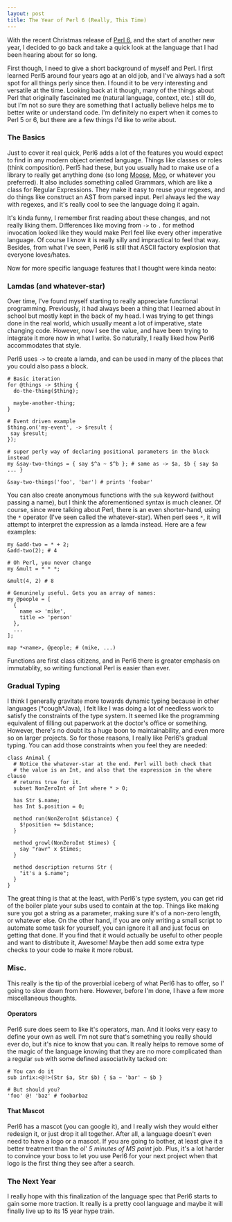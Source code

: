 ```yaml
---
layout: post
title: The Year of Perl 6 (Really, This Time)
---
```


With the recent Christmas release of [Perl
6](https://perl6advent.wordpress.com/2015/12/25/christmas-is-here/), and the
start of another new year, I decided to go back and take a quick look at the
language that I had been hearing about for so long.

First though, I need to give a short background of myself and Perl. I first
learned Perl5 around four years ago at an old job, and I've always had a soft
spot for all things perly since then. I found it to be very interesting and
versatile at the time. Looking back at it though, many of the things about Perl
that originally fascinated me (natural language, context, etc.) still do, but
I'm not so sure they are something that I actually believe helps me to better
write or understand code. I'm definitely no expert when it comes to Perl 5 or 6,
but there are a few things I'd like to write about.

### The Basics

Just to cover it real quick, Perl6 adds a lot of the features you would expect
to find in any modern object oriented language. Things like classes or roles
(think composition). Perl5 had these, but you usually had to make use of a
library to really get anything done (so long
[Moose](https://metacpan.org/pod/Moose), [Moo](https://metacpan.org/pod/Moo), or
whatever you preferred). It also includes something called Grammars, which are
like a class for Regular Expressions. They make it easy to reuse your regexes,
and do things like construct an AST from parsed input. Perl always led the way
with regexes, and it's really cool to see the language doing it again.

It's kinda funny, I remember first reading about these changes, and not really
liking them. Differences like moving from `->` to `.` for method invocation
looked like they would make Perl feel like every other imperative language. Of
course I know it is really silly and impractical to feel that way. Besides, from
what I've seen, Perl6 is still that ASCII factory explosion that everyone
loves/hates.

Now for more specific language features that I thought were kinda neato:

### Lamdas (and whatever-star)

Over time, I've found myself starting to really appreciate functional
programming. Previously, it had always been a thing that I learned about in
school but mostly kept in the back of my head. I was trying to get things done
in the real world, which usually meant a lot of imperative, state changing code.
However, now I see the value, and have been trying to integrate it more now in
what I write. So naturally, I really liked how Perl6 accommodates that style.

Perl6 uses `->` to create a lamda, and can be used in many of the places that you could also pass a block.

```perl6
# Basic iteration
for @things -> $thing {
  do-the-thing($thing);

  maybe-another-thing;
}

# Event driven example
$thing.on('my-event', -> $result {
 say $result;
});

# super perly way of declaring positional parameters in the block instead
my &say-two-things = { say $^a ~ $^b }; # same as -> $a, $b { say $a ... }

&say-two-things('foo', 'bar') # prints 'foobar'
```

You can also create anonymous functions with the `sub` keyword (without passing
a name), but I think the aforementioned syntax is much cleaner. Of course, since
were talking about Perl, there is an even shorter-hand, using the `*` operator
(I've seen called the whatever-star). When perl sees `*`, it will attempt to
interpret the expression as a lamda instead. Here are a few examples:

```perl6
my &add-two = * + 2;
&add-two(2); # 4

# Oh Perl, you never change
my &mult = * * *;

&mult(4, 2) # 8

# Genuninely useful. Gets you an array of names:
my @people = [
  {
    name => 'mike',
    title => 'person'
  },
  ...
];

map *<name>, @people; # (mike, ...)
```

Functions are first class citizens, and in Perl6 there is greater emphasis on
immutablity, so writing functional Perl is easier than ever.

### Gradual Typing

I think I generally gravitate more towards dynamic typing because in other
languages (\*cough\*Java), I felt like I was doing a lot of needless work to
satisfy the constraints of the type system. It seemed like the programming
equivalent of filling out paperwork at the doctor's office or something.
However, there's no doubt its a huge boon to maintainability, and even more so on
larger projects. So for those reasons, I really like Perl6's gradual typing. You
can add those constraints when you feel they are needed:

```perl6
class Animal {
  # Notice the whatever-star at the end. Perl will both check that
  # the value is an Int, and also that the expression in the where clause
  # returns true for it.
  subset NonZeroInt of Int where * > 0;

  has Str $.name;
  has Int $.position = 0;

  method run(NonZeroInt $distance) {
    $!position += $distance;
  }

  method growl(NonZeroInt $times) {
    say "rawr" x $times;
  }

  method description returns Str {
    "it's a $.name";
  }
}
```

The great thing is that at the least, with Perl6's type system, you can get rid
of the boiler plate your subs used to contain at the top. Things like making
sure you got a string as a parameter, making sure it's of a non-zero length, or
whatever else. On the other hand, if you are only writing a small script to
automate some task for yourself, you can ignore it all and just focus on getting
that done. If you find that it would actually be useful to other people and want
to distribute it, Awesome! Maybe then add some extra type checks to your code to
make it more robust.

### Misc.

This really is the tip of the proverbial iceberg of what Perl6 has to offer, so
I' going to slow down from here. However, before I'm done, I have a few more
miscellaneous thoughts.

#### Operators

Perl6 sure does seem to like it's operators, man. And it looks very easy to
define your own as well. I'm not sure that's something you really should ever
do, but it's nice to know that you can. It really helps to remove some of the
magic of the language knowing that they are no more complicated than a regular
`sub` with some defined associativity tacked on:

```perl6
# You can do it
sub infix:<@!>(Str $a, Str $b) { $a ~ 'bar' ~ $b }

# But should you?
'foo' @! 'baz' # foobarbaz
```

#### That Mascot

Perl6 has a mascot (you can google it), and I really wish they would either
redesign it, or just drop it all together. After all, a language doesn't even
need to have a logo or a mascot. If you are going to bother, at least give it a
better treatment than the ol' _5 minutes of MS paint_ job. Plus, it's a lot
harder to convince your boss to let you use Perl6 for your next project when
that logo is the first thing they see after a search.

### The Next Year

I really hope with this finalization of the language spec that Perl6 starts to
gain some more traction. It really is a pretty cool language and maybe it will
finally live up to its 15 year hype train.
